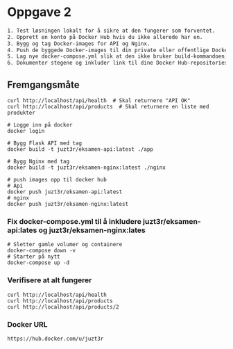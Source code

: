 # Oppgave 2
```bash
1. Test løsningen lokalt for å sikre at den fungerer som forventet.
2. Opprett en konto på Docker Hub hvis du ikke allerede har en.
3. Bygg og tag Docker-images for API og Nginx.
4. Push de byggede Docker-images til din private eller offentlige Docker Hub repository.
5. Lag nye docker-compose.yml slik at den ikke bruker build-kommandoen, men isteden refererer til image-tagene fra Docker Hub.
6. Dokumenter stegene og inkluder link til dine Docker Hub-repositories.

```
## Fremgangsmåte

```
curl http://localhost/api/health  # Skal returnere "API OK"
curl http://localhost/api/products  # Skal returnere en liste med produkter
```
```
# Logge inn på docker
docker login
```

```
# Bygg Flask API med tag
docker build -t juzt3r/eksamen-api:latest ./app

# Bygg Nginx med tag
docker build -t juzt3r/eksamen-nginx:latest ./nginx
```

```
# push images opp til docker hub
# Api
docker push juzt3r/eksamen-api:latest
# nginx
docker push juzt3r/eksamen-nginx:latest
```

### Fix docker-compose.yml til å inkludere juzt3r/eksamen-api:lates og juzt3r/eksamen-nginx:lates

```
# Sletter gamle volumer og containere
docker-compose down -v  
# Starter på nytt
docker-compose up -d  
```


### Verifisere at alt fungerer
``` 
curl http://localhost/api/health 
curl http://localhost/api/products 
curl http://localhost/api/products/2 
```


### Docker URL
```https://hub.docker.com/u/juzt3r```